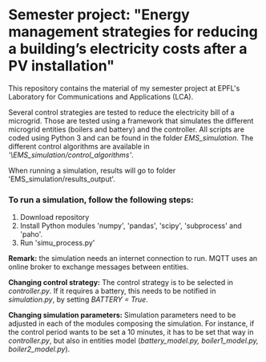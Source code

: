 # Semester project: "Energy management strategies for reducing a building’s electricity costs after a PV installation"
This repository contains the material of my semester project at EPFL's Laboratory for Communications and Applications (LCA).

Several control strategies are tested to reduce the electricity bill of a microgrid. Those are tested using a framework that simulates the different microgrid entities (boilers and battery) and the controller. All scripts are coded using Python 3 and can be found in the folder *EMS_simulation*. The different control algorithms are available in *'\EMS_simulation/control_algorithms'*.

When running a simulation, results will go to folder 'EMS_simulation/results_output'.

### To run a simulation, follow the following steps:

1) Download repository
2) Install Python modules 'numpy', 'pandas', 'scipy', 'subprocess' and 'paho'.
3) Run 'simu_process.py'

**Remark:** the simulation needs an internet connection to run. MQTT uses an online broker to exchange messages between entities. 

**Changing control strategy:** The control strategy is to be selected in *controller.py*. If it requires a battery, this needs to be notified in *simulation.py*, by setting *BATTERY = True*. 

**Changing simulation parameters:** Simulation parameters need to be adjusted in each of the modules composing the simulation. For instance, if the control period wants to be set a 10 minutes, it has to be set that way in *controller.py*, but also in entities model (*battery_model.py, boiler1_model.py, boiler2_model.py*).
